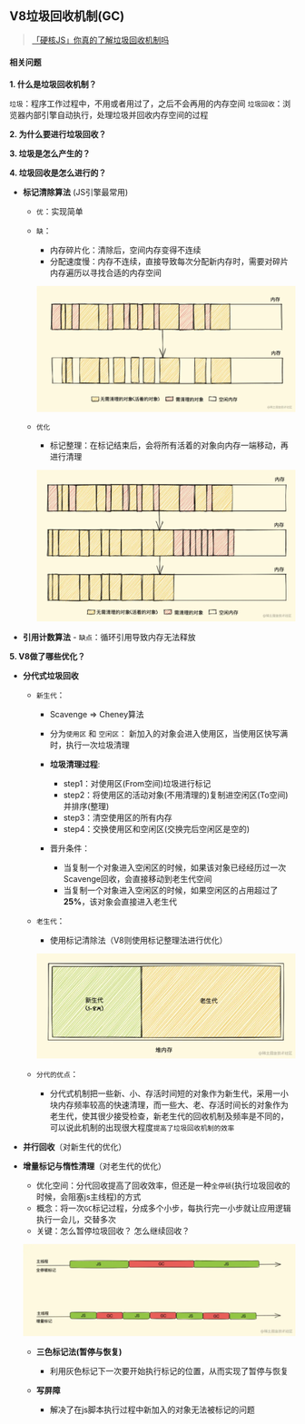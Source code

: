 ## V8垃圾回收机制(GC)


> [「硬核JS」你真的了解垃圾回收机制吗](https://juejin.cn/post/6981588276356317214)

#### 相关问题

**1. 什么是垃圾回收机制？**

  `垃圾`：程序工作过程中，不用或者用过了，之后不会再用的内存空间
  `垃圾回收`：浏览器内部引擎自动执行，处理垃圾并回收内存空间的过程

  

**2. 为什么要进行垃圾回收？**

**3. 垃圾是怎么产生的？**

**4. 垃圾回收是怎么进行的？** 

- **标记清除算法** (JS引擎最常用)

  - `优`：实现简单
  - `缺`：
    - 内存碎片化：清除后，空间内存变得不连续
    - 分配速度慢：内存不连续，直接导致每次分配新内存时，需要对碎片内存遍历以寻找合适的内存空间

    ![](./assets/%E6%A0%87%E8%AE%B0%E6%B8%85%E9%99%A4.png)

  - `优化`
    - 标记整理：在标记结束后，会将所有活着的对象向内存一端移动，再进行清理

    ![](./assets/%E6%A0%87%E8%AE%B0%E6%95%B4%E7%90%86.png)


- **引用计数算法**
      - `缺点`：循环引用导致内存无法释放



**5. V8做了哪些优化？**

- **分代式垃圾回收**

  - `新生代`：
    - Scavenge => Cheney算法
    - 分为`使用区` 和 `空闲区`： 新加入的对象会进入使用区，当使用区快写满时，执行一次垃圾清理
    - **垃圾清理过程**:
      - step1：对使用区(From空间)垃圾进行标记
      - step2：将使用区的活动对象(不用清理的)复制进空闲区(To空间)并排序(整理)
      - step3：清空使用区的所有内存
      - step4：交换使用区和空闲区(交换完后空闲区是空的)

    - 晋升条件：
      - 当复制一个对象进入空闲区的时候，如果该对象已经经历过一次Scavenge回收，会直接移动到老生代空间
      - 当复制一个对象进入空闲区的时候，如果空闲区的占用超过了**25%**，该对象会直接进入老生代

  - `老生代`：
    - 使用标记清除法（V8则使用标记整理法进行优化）

    ![](./assets/%E5%88%86%E4%BB%A3%E5%BC%8F%E5%9E%83%E5%9C%BE%E5%9B%9E%E6%94%B6.png)
​
  - `分代的优点`：
    - 分代式机制把一些新、小、存活时间短的对象作为新生代，采用一小块内存频率较高的快速清理，而一些大、老、存活时间长的对象作为老生代，使其很少接受检查，新老生代的回收机制及频率是不同的，可以说此机制的出现很大程度`提高了垃圾回收机制的效率`


- **并行回收**（对新生代的优化）


- **增量标记与惰性清理**（对老生代的优化）

  - 优化空间：分代回收提高了回收效率，但还是一种`全停顿`(执行垃圾回收的时候，会阻塞js主线程)的方式
  - 概念：将一次`GC`标记过程，分成多个小步，每执行完一小步就让应用逻辑执行一会儿，交替多次
  - 关键：怎么暂停垃圾回收？ 怎么继续回收？

  ![](./assets//%E5%A2%9E%E9%87%8F%E6%A0%87%E8%AE%B0.png)

  - **三色标记法(暂停与恢复)**

    - 利用灰色标记下一次要开始执行标记的位置，从而实现了暂停与恢复

  - **写屏障**

    - 解决了在js脚本执行过程中新加入的对象无法被标记的问题

